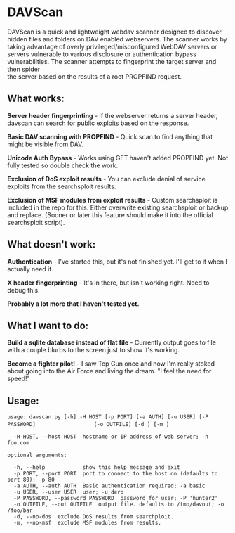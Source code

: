 # DAVScan 

DAVScan is a quick and lightweight webdav scanner designed to discover hidden files and folders on DAV enabled webservers.
The scanner works by taking advantage of overly privileged/misconfigured WebDAV servers or servers vulnerable to various 
disclosure or authentication bypass vulnerabilities. The scanner attempts to fingerprint the target server and then spider	
the server based on the results of a root PROPFIND request.

## What works:

**Server header fingerprinting** - If the webserver returns a server header, davscan can search for public exploits based on the response.

**Basic DAV scanning with PROPFIND** - Quick scan to find anything that might be visible from DAV.

**Unicode Auth Bypass** - Works using GET haven't added PROPFIND yet.  Not fully tested so double check the work.

**Exclusion of DoS exploit results** - You can exclude denial of service exploits from the searchsploit results.

**Exclusion of MSF modules from exploit results** - Custom searchsploit is included in the repo for this.  Either overwrite existing searchsploit or backup and replace. (Sooner or later this feature should make it into the official searchsploit script).

## What doesn't work:

**Authentication** - I've started this, but it's not finished yet.  I'll get to it when I actually need it.

**X header fingerprinting** - It's in there, but isn't working right.  Need to debug this.



**Probably a lot more that I haven't tested yet.**

## What I want to do:

**Build a sqlite database instead of flat file** - Currently output goes to file with a couple blurbs to the screen just to show it's working.  

**Become a fighter pilot!** - I saw Top Gun once and now I'm really stoked about going into the Air Force and living the dream.  "I feel the need for speed!"

## Usage:

`usage: davscan.py [-h] -H HOST [-p PORT] [-a AUTH] [-u USER] [-P PASSWORD]`
`                  [-o OUTFILE] [-d ] [-m ]`

`  -H HOST, --host HOST  hostname or IP address of web server; -h foo.com`  

`optional arguments:`

`  -h, --help            show this help message and exit`  
`  -p PORT, --port PORT  port to connect to the host on (defaults to port 80); -p 80`  
`  -a AUTH, --auth AUTH  Basic authentication required; -a basic`  
`  -u USER, --user USER  user; -u derp`  
`  -P PASSWORD, --password PASSWORD  password for user; -P 'hunter2'`  
`  -o OUTFILE, --out OUTFILE  output file. defaults to /tmp/davout; -o /foo/bar`  
`  -d, --no-dos  exclude DoS results from searchploit.`  
`  -m, --no-msf  exclude MSF modules from results.`  



